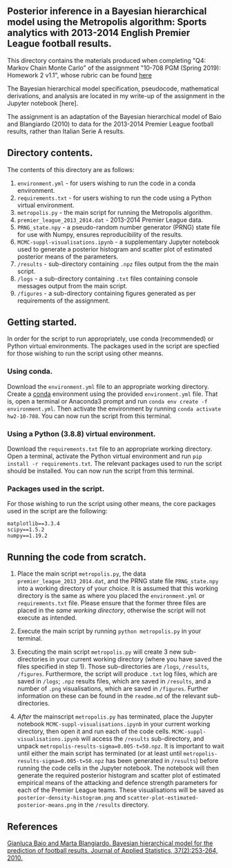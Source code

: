 ## Posterior inference in a Bayesian hierarchical model using the Metropolis algorithm: Sports analytics with 2013-2014 English Premier League football results.

This directory contains the materials produced when completing "Q4: Markov Chain Monte Carlo" of the assignment "10-708 PGM (Spring 2019): Homework 2 v1.1", whose rubric can be found [here](https://github.com/cyber-rhythms/cmu-10-708-probabilistic-graphical-models-spring-2019/blob/master/homework-assignments/hw-2/hw-2-v1.1.pdf)

The Bayesian hierarchical model specification, pseudocode, mathematical derivations, and analysis are located in my write-up of the assignment in the Jupyter notebook [here].

The assignment is an adaptation of the Bayesian hierarchical model of Baio and Blangiardo (2010) to data for the 2013-2014 Premier League football results, rather than Italian Serie A results.

## Directory contents.

The contents of this directory are as follows:

1. `environment.yml` - for users wishing to run the code in a conda environment.
2. `requirements.txt` - for users wishing to run the code using a Python virtual environment.
3. `metropolis.py` - the main script for running the Metropolis algorithm.
4. `premier_league_2013_2014.dat` - 2013-2014 Premier League data. 
5. `PRNG_state.npy` - a pseudo-random number generator (PRNG) state file for use with Numpy, ensures reproducibility of the results.
6. `MCMC-suppl-visualisations.ipynb` - a supplementary Jupyter notebook used to generate a posterior histogram and scatter plot of estimated posterior means of the parameters.
7. `/results` - sub-directory containing `.npz` files output from the the main script. 
8. `/logs` - a sub-directory containing `.txt` files containing console messages output from the main script.
9. `/figures` - a sub-directory containing figures generated as per requirements of the assignment.

## Getting started.

In order for the script to run appropriately, use conda (recommended) or Python virtual environments. The packages used in the script are specfied for those wishing to run the script using other meanns.

### Using conda.

Download the `environment.yml` file to an appropriate working directory. Create a [conda](https://docs.conda.io/projects/conda/en/latest/user-guide/tasks/manage-environments.html#creating-an-environment-from-an-environment-yml-file) environment using the provided `environment.yml` file. That is, open a terminal or Anaconda3 prompt and run `conda env create -f environment.yml`. Then activate the environment by running `conda activate hw2-10-708`. You can now run the script from this terminal.

### Using a Python (3.8.8) virtual environment.

Download the `requirements.txt` file to an appropriate working directory. Open a terminal, activate the Python virtual environment and run `pip install -r requirements.txt`. The relevant packages used to run the script should be installed. You can now run the script from this terminal.

### Packages used in the script.

For those wishing to run the script using other means, the core packages used in the script are the following:

```
matplotlib==3.3.4
scipy==1.5.2 
numpy==1.19.2
```

## Running the code from scratch.

1.  Place the main script `metropolis.py`, the data `premier_league_2013_2014.dat`, and the PRNG state file `PRNG_state.npy` into a working directory of your choice. It is assumed that this working directory is the same as where you placed the `environment.yml` or `requirements.txt` file. Please ensure that the former three files are placed in the *same working directory*, otherwise the script will not execute as intended.

2. Execute the main script by running `python metropolis.py` in your terminal.

3. Executing the main script `metropolis.py` will create 3 new sub-directories in your current working directory (where you have saved the files specified in step 1). Those sub-directories are `/logs`, `/results`, `/figures`. Furthermore, the script will produce `.txt` log files, which are saved in `/logs`; `.npz` results files, which are saved in `/results`, and a number of `.png` visualisations, which are saved in `/figures`. Further information on these can be found in the `readme.md` of the relevant sub-directories.

5. *After* the mainscript `metropolis.py` has terminated, place the Jupyter notebook `MCMC-suppl-visualisations.ipynb` in your current working directory, then open it and run each of the code cells. `MCMC-suppl-visualisations.ipynb` will access the `/results` sub-directory, and unpack `metropolis-results-sigma=0.005-t=50.npz`. It is important to wait until either the main script has terminated (or at least until `metropolis-results-sigma=0.005-t=50.npz` has been generated in `/results`) before running the code cells in the Jupyter notebook. The notebook will then generate the required posterior histogram and scatter plot of estimated empirical means of the attacking and defence strength parameters for each of the Premier League teams. These visualisations will be saved as `posterior-density-histogram.png` and `scatter-plot-estimated-posterior-means.png` in the `/results` directory.

## References

[Gianluca Baio and Marta Blangiardo. Bayesian hierarchical model for the prediction of football results.
Journal of Applied Statistics, 37(2):253-264, 2010.](https://discovery.ucl.ac.uk/id/eprint/16040/1/16040.pdf)



